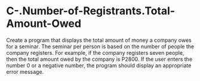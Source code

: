 # C-.Number-of-Registrants.Total-Amount-Owed
Create a program that displays the total amount of money a company owes for a seminar. The seminar per person is based on the number of people the company registers. For example, if the company registers seven people, then the total amount owed by the company is P2800. If the user enters the number 0 or a negative number, the program should display an appropriate error message.
